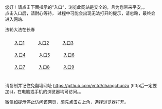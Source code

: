 您好！请点击下面指示的“入口”，浏览此网站是安全的，且为您带来平安。。 <br/>
点击入口后，请耐心等待， 过程中可能会出现无法打开的提示，请忽略，最终会进入网站. </br>

法轮大法在长春<br/>
<div style="padding:10px"><a style="margin:20px" target="_blank" href="https://d3i8kj6ml0ze70.cloudfront.net/2Qpsp?nefyhyjf" id="ccLink1" rel="nofollow">入口1</a> <a target="_blank" style="margin:20px" href="https://d3jdk9fw3krjlq.cloudfront.net/2Qpsp?pxfexf" id="ccLink2" rel="nofollow">入口2</a> <a style="margin:20px" target="_blank" href="https://d3gqpcbx6prdez.cloudfront.net/2Qpsp?pfrop" id="ccLink3" rel="nofollow">入口3</a></div>

<div style="padding:10px" ><a style="margin:20px" target="_blank" href="https://d3i8kj6ml0ze70.cloudfront.net/2Qpsp?nefyhyjf" id="ccLink4" rel="nofollow">入口4</a> <a style="margin:20px" href="https://d3jdk9fw3krjlq.cloudfront.net/2Qpsp?pxfexf" target="_blank" id="ccLink5" rel="nofollow">入口5</a> <a style="margin:20px" href="https://d3gqpcbx6prdez.cloudfront.net/2Qpsp?pfrop" target="_blank" id="ccLink6" rel="nofollow">入口6</a></div>

<div style="padding:10px"><a style="margin:20px" target="_blank" href="https://d3i8kj6ml0ze70.cloudfront.net/2Qpsp?nefyhyjf" id="ccLink7" rel="nofollow">入口7</a> <a style="margin:20px" href="https://d3jdk9fw3krjlq.cloudfront.net/2Qpsp?pxfexf" target="_blank" id="ccLink8" rel="nofollow">入口8</a> <a style="margin:20px" target="_blank" href="https://d3gqpcbx6prdez.cloudfront.net/2Qpsp?pfrop" id="ccLink9" rel="nofollow">入口9</a></div>

<br/>



请复制并记住免翻墙网址 https://github.com/yntd/changchunzx (http后一定要加s)，在电脑或手机的浏览器均可访问。。<br/>

微信如提示停止访问该网页，须先点击右上角，选择浏览器打开。

